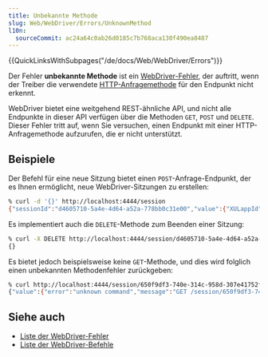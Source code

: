 ```yaml
---
title: Unbekannte Methode
slug: Web/WebDriver/Errors/UnknownMethod
l10n:
  sourceCommit: ac24a64c0ab26d0185c7b768aca130f490ea8487
---
```


{{QuickLinksWithSubpages("/de/docs/Web/WebDriver/Errors")}}

Der Fehler **unbekannte Methode** ist ein [WebDriver-Fehler](/de/docs/Web/WebDriver/Errors), der auftritt, wenn der Treiber die verwendete [HTTP-Anfragemethode](/de/docs/Web/HTTP/Methods) für den Endpunkt nicht erkennt.

WebDriver bietet eine weitgehend REST-ähnliche API, und nicht alle Endpunkte in dieser API verfügen über die Methoden `GET`, `POST` und `DELETE`. Dieser Fehler tritt auf, wenn Sie versuchen, einen Endpunkt mit einer HTTP-Anfragemethode aufzurufen, die er nicht unterstützt.

## Beispiele

Der Befehl für eine neue Sitzung bietet einen `POST`-Anfrage-Endpunkt, der es Ihnen ermöglicht, neue WebDriver-Sitzungen zu erstellen:

```bash
% curl -d '{}' http://localhost:4444/session
{"sessionId":"d4605710-5a4e-4d64-a52a-778bb0c31e00","value":{"XULappId":"{ec8030f7-c20a-464f-9b0e-13a3a9e97384}","acceptSslCerts":false,"appBuildId":"20160913030425","browserName":"firefox","browserVersion":"51.0a1","command_id":1,"platform":"LINUX","platformName":"linux","platformVersion":"4.9.0-1-amd64","processId":17474,"proxy":{},"raisesAccessibilityExceptions":false,"rotatable":false,"specificationLevel":0,"takesElementScreenshot":true,"takesScreenshot":true,"version":"51.0a1"}}
```

Es implementiert auch die `DELETE`-Methode zum Beenden einer Sitzung:

```bash
% curl -X DELETE http://localhost:4444/session/d4605710-5a4e-4d64-a52a-778bb0c31e00
{}
```

Es bietet jedoch beispielsweise keine `GET`-Methode, und dies wird folglich einen unbekannten Methodenfehler zurückgeben:

```bash
% curl http://localhost:4444/session/650f9df3-740e-314c-958d-307e41752fae
{"value":{"error":"unknown command","message":"GET /session/650f9df3-740e-314c-958d-307e41752fae did not match a known command","stacktrace":""}}%
```

## Siehe auch

- [Liste der WebDriver-Fehler](/de/docs/Web/WebDriver/Errors)
- [Liste der WebDriver-Befehle](/de/docs/Web/WebDriver/Commands)

